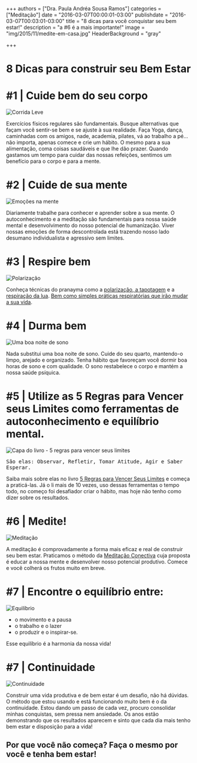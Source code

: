 +++
authors = ["Dra. Paula Andréa Sousa Ramos"]
categories = ["Meditação"]
date = "2016-03-07T00:00:01-03:00"
publishdate = "2016-03-07T00:03:01-03:00"
title = "8 dicas para você conquistar seu bem estar!"
description = "a #6 é a mais importante!"
image = "img/2015/11/medite-em-casa.jpg"
HeaderBackground = "gray"

+++



# 8 Dicas para construir seu Bem Estar

# #1 | Cuide bem do seu corpo
![Corrida Leve](https://s3-sa-east-1.amazonaws.com/blog.autoconexao.org.br/img/2016/02/corrida.jpg)

Exercícios físicos regulares são fundamentais. Busque alternativas que façam você sentir-se bem e se ajuste à sua realidade. Faça Yoga, dança, caminhadas com os amigos, nade, academia, pilates, vá ao trabalho a pé... não importa, apenas comece e crie um hábito.
O mesmo para a sua alimentação, coma coisas saudáveis e que lhe dão prazer. Quando gastamos um tempo para cuidar das nossas refeições,  sentimos um benefício para o corpo e para a mente.

# #2 | Cuide de sua mente
![Emoções na mente](https://s3-sa-east-1.amazonaws.com/blog.autoconexao.org.br/img/2016/01/emocoes.jpg)

Diariamente trabalhe para conhecer e aprender sobre a sua mente. O autoconhecimento e a meditação são fundamentais para nossa saúde mental e desenvolvimento do nosso potencial de humanização. Viver nossas emoções de forma descontrolada está trazendo nosso lado desumano individualista e agressivo sem limites.


# #3 | Respire bem
![Polarização](https://s3-sa-east-1.amazonaws.com/blog.autoconexao.org.br/img/2016/02/polarizacao.jpg)

Conheça técnicas do pranayma como a [polarização, a tapotagem][130e4288] e a [respiração da lua](http://blog.autoconexao.org.br/post/2016/02/respiracao-a-energia-da-vida/).
[Bem como simples práticas respiratórias que irão mudar a sua vida](http://blog.autoconexao.org.br/post/2016/02/3-exercicios-de-respiracao-para-voce-acalmar-seu-filho/).

  [130e4288]: http://blog.autoconexao.org.br/post/2016/02/aprenda-a-identificar-sua-respiracao/ "Aprenda Polarização e Tapotagem"

# #4 | Durma bem  
![Uma boa noite de sono](https://s3-sa-east-1.amazonaws.com/blog.autoconexao.org.br/img/2016/03/boa-noite-de-sono.jpg)

Nada substitui uma boa noite de sono. Cuide do seu quarto, mantendo-o limpo, arejado e organizado. Tenha hábito que favoreçam você dormir boa horas de sono e com qualidade. O sono restabelece o corpo e mantém a nossa saúde psíquica.

# #5 | Utilize as 5 Regras para Vencer seus Limites como ferramentas de autoconhecimento e equilíbrio mental.
![Capa do livro - 5 regras para vencer seus limites](https://s3-sa-east-1.amazonaws.com/blog.autoconexao.org.br/img/2016/03/5-regras.jpg)

<kbd>São elas: Observar, Refletir, Tomar Atitude, Agir e Saber Esperar. </kbd>

Saiba mais sobre elas no livro [5 Regras para Vencer Seus Limites][09b5c8e5] e começa a praticá-las. Já o li mais de 10 vezes, uso dessas ferramentas o tempo todo, no começo foi desafiador criar o hábito, mas hoje não tenho como dizer sobre os resultados.

  [09b5c8e5]: http://www.kickante.com.br/campanhas/contribua-com-o-livro-e-ajude-educar-criancas "Contribua com o lançamento"


# #6 | Medite!
![Meditação](https://s3-sa-east-1.amazonaws.com/blog.autoconexao.org.br/img/2016/01/mulher_meditando_montanha.jpg)

A meditação é comprovadamente a forma mais eficaz e real de construir seu bem estar. Praticamos o método da [Meditação Conectiva](https://www.autoconexao.org.br/s/aprendendo-a-meditar.html) cuja proposta é educar a nossa mente e desenvolver nosso potencial produtivo.
Comece e você colherá os frutos muito em breve.

# #7 | Encontre o equilíbrio entre:
![Equilíbrio](https://s3-sa-east-1.amazonaws.com/blog.autoconexao.org.br/img/2016/03/equilibrio.png)

- o movimento e a pausa
- o trabalho e o lazer
- o produzir e o inspirar-se.

Esse equilíbrio é a harmonia da nossa vida!


# #7 | Continuidade
![Continuidade](https://s3-sa-east-1.amazonaws.com/blog.autoconexao.org.br/img/2016/03/continuidade.jpg)

Construir uma vida produtiva e de bem estar é um desafio, não há dúvidas. O método que estou usando e está funcionando muito bem é o da continuidade.
Estou dando um passo de cada vez, procuro consolidar minhas conquistas, sem pressa nem ansiedade. Os anos estão demonstrando que os resultados aparecem e sinto que cada dia mais tenho bem estar e disposição para a vida!

## Por que você não começa? Faça o mesmo por você e tenha bem estar!
